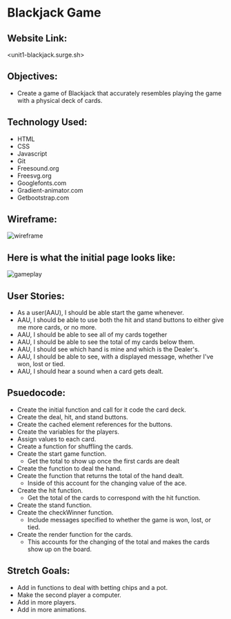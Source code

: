 # Blackjack Game  


## Website Link:  

<unit1-blackjack.surge.sh>

## Objectives:
* Create a game of Blackjack that accurately resembles playing the game with a physical deck of cards.


## Technology Used:
* HTML
* CSS
* Javascript
* Git
* Freesound.org
* Freesvg.org
* Googlefonts.com
* Gradient-animator.com
* Getbootstrap.com


## Wireframe:  
![wireframe](https://i.imgur.com/aeY8AjV.png)

## Here is what the initial page looks like:
![gameplay](https://i.imgur.com/joBs6QG.png)


## User Stories:
* As a user(AAU), I should be able start the game whenever.
* AAU, I should be able to use both the hit and stand buttons to either give me more cards, or no more.
* AAU, I should be able to see all of my cards together
* AAU, I should be able to see the total of my cards below them.
* AAU, I should see which hand is mine and which is the Dealer's.
* AAU, I should be able to see, with a displayed message, whether I've won, lost or tied.
* AAU, I should hear a sound when a card gets dealt.


## Psuedocode:   
* Create the initial function and call for it code the card deck.
* Create the deal, hit, and stand buttons.
* Create the cached element references for the buttons.
* Create the variables for the players.
* Assign values to each card.
* Create a function for shuffling the cards.
* Create the start game function.
  * Get the total to show up once the first cards are dealt
* Create the function to deal the hand.
* Create the function that returns the total of the hand dealt.
  * Inside of this account for the changing value of the ace.
* Create the hit function.
  * Get the total of the cards to correspond with the hit function.
* Create the stand function.
* Create the checkWinner function.
  * Include messages specified to whether the game is won, lost, or tied.
* Create the render function for the cards.
  * This accounts for the changing of the total and makes the cards show up on the board.



## Stretch Goals:
* Add in functions to deal with betting chips and a pot.
* Make the second player a computer.
* Add in more players.
* Add in more animations.
  